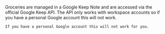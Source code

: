 Groceries are managed in a Google Keep Note and are accessed via the official Google Keep API. The API only works with workspace accounts so if you have a personal Google account this will not work.

```
If you have a personal Google account this will not work for you.
```